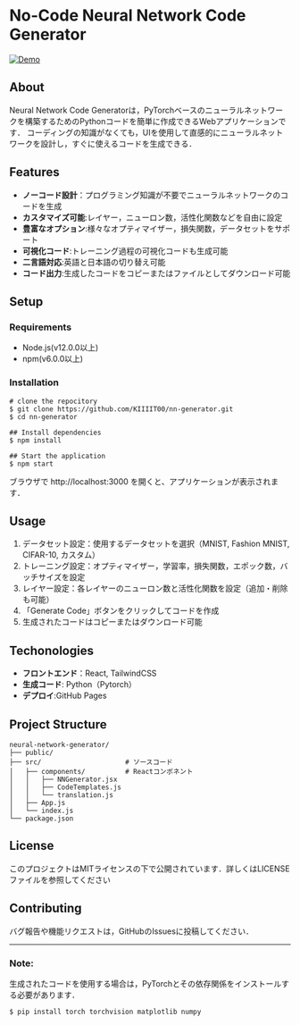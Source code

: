 # No-Code Neural Network Code Generator
[![Demo](https://github.com/KIIIIT00/nn-generator/actions/workflows/codeql.yml/badge.svg)](https://github.com/KIIIIT00/nn-generator/actions/workflows/codeql.yml)
## About
Neural Network Code Generatorは，PyTorchベースのニューラルネットワークを構築するためのPythonコードを簡単に作成できるWebアプリケーションです．
コーディングの知識がなくても，UIを使用して直感的にニューラルネットワークを設計し，すぐに使えるコードを生成できる．

## Features
- **ノーコード設計**：プログラミング知識が不要でニューラルネットワークのコードを生成
- **カスタマイズ可能**:レイヤー，ニューロン数，活性化関数などを自由に設定
- **豊富なオプション**:様々なオプティマイザー，損失関数，データセットをサポート
- **可視化コード**:トレーニング過程の可視化コードも生成可能
- **二言語対応**:英語と日本語の切り替え可能
- **コード出力**:生成したコードをコピーまたはファイルとしてダウンロード可能

## Setup
### Requirements
- Node.js(v12.0.0以上)
- npm(v6.0.0以上)

### Installation
```
# clone the repocitory
$ git clone https://github.com/KIIIIT00/nn-generator.git
$ cd nn-generator

## Install dependencies
$ npm install

## Start the application
$ npm start
```
ブラウザで http://localhost:3000 を開くと、アプリケーションが表示されます．
## Usage
1. データセット設定：使用するデータセットを選択（MNIST, Fashion MNIST, CIFAR-10, カスタム）
2. トレーニング設定：オプティマイザー，学習率，損失関数，エポック数，バッチサイズを設定
3. レイヤー設定：各レイヤーのニューロン数と活性化関数を設定（追加・削除も可能）
4. 「Generate Code」ボタンをクリックしてコードを作成
5. 生成されたコードはコピーまたはダウンロード可能

## Techonologies
- **フロントエンド**：React, TailwindCSS
- **生成コード**: Python（Pytorch）
- **デプロイ**:GitHub Pages
## Project Structure
```
neural-network-generator/
├── public/                  
├── src/                     # ソースコード
│   ├── components/          # Reactコンポネント
│   │   ├── NNGenerator.jsx  
│   │   ├── CodeTemplates.js 
│   │   └── translation.js  
│   ├── App.js               
│   └── index.js             
└── package.json             
```
## License
このプロジェクトはMITライセンスの下で公開されています．詳しくはLICENSEファイルを参照してください

## Contributing
バグ報告や機能リクエストは，GitHubのIssuesに投稿してください．

---

### Note:
生成されたコードを使用する場合は，PyTorchとその依存関係をインストールする必要があります．
```
$ pip install torch torchvision matplotlib numpy
```

